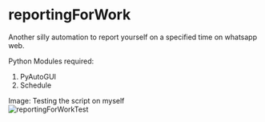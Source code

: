 # reportingForWork
Another silly automation to report yourself on a specified time on whatsapp web.

Python Modules required:
1) PyAutoGUI  
2) Schedule  
  
Image: Testing the script on myself  
![reportingForWorkTest](https://user-images.githubusercontent.com/10879981/76820814-21f6a380-6847-11ea-9a50-469952b99478.PNG)
